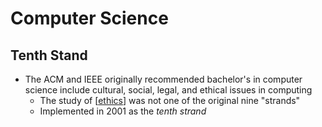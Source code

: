 # Computer Science

## Tenth Stand

- The ACM and IEEE originally recommended bachelor's in computer science include cultural, social, legal, and ethical issues in computing
  - The study of [[ethics]] was not one of the original nine "strands"
  - Implemented in 2001 as the _tenth strand_

[//begin]: # "Autogenerated link references for markdown compatibility"
[ethics]: ethics "Ethics"
[//end]: # "Autogenerated link references"